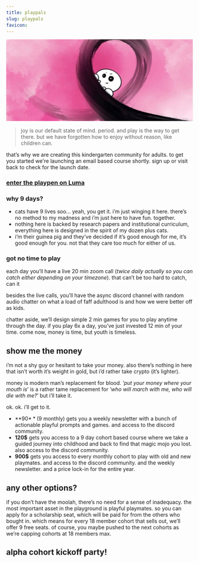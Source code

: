 ```yaml
---
title: playpals
slug: playpals
favicon: 
---
```


![assets/images/playpen.jpeg](assets/images/playpen.jpg)

> joy is our default state of mind. period. and play is the way to get there. but we have forgotten how to enjoy without reason, like children can.

that’s why we are creating this kindergarten community for adults. to get you started we're launching an email based course shortly. sign up or visit back to check for the launch date.

### [enter the playpen on Luma](https://lu.ma/community/com-bTQQ4bGoEThBj51)

### why 9 days?
- cats have 9 lives soo... yeah, you get it. i’m just winging it here. there’s no method to my madness and i’m just here to have fun. together.
- nothing here is backed by research papers and institutional curriculum, everything here is designed in the spirit of my dozen plus cats.
- i’m their guinea pig and they’ve decided if it’s good enough for me, it’s good enough for you. not that they care too much for either of us.

### got no time to play
each day you’ll have a live 20 min zoom call (_twice daily actually so you can catch either depending on your timezone_). that can’t be too hard to catch, can it

besides the live calls, you’ll have the async discord channel with random audio chatter on what a load of faff adulthood is and how we were better off as kids.

chatter aside, we’ll design simple 2 min games for you to play anytime through the day. if you play 6x a day, you’ve just invested 12 min of your time. come now, money is time, but youth is timeless.

## show me the money

i’m not a shy guy or hesitant to take your money. also there’s nothing in here that isn’t worth it’s weight in gold, but i’d rather take crypto (it’s lighter).

money is modern man’s replacement for blood. ‘_put your money where your mouth is_’ is a rather tame replacement for ‘_who will march with me, who will die with me?_’ but i’ll take it.

ok. ok. i’ll get to it.

-   **90$** (9$ monthly) gets you a weekly newsletter with a bunch of actionable playful prompts and games. and access to the discord community.
-   **120$** gets you access to a 9 day cohort based course where we take a guided journey into childhood and back to find that magic mojo you lost. also access to the discord community.
-   **900$** gets you access to every monthly cohort to play with old and new playmates. and access to the discord community. and the weekly newsletter. and a price lock-in for the entire year.

## any other options?

if you don’t have the moolah, there’s no need for a sense of inadequacy. the most important asset in the playground is playful playmates. so you can apply for a scholarship seat, which will be paid for from the others who bought in. which means for every 18 member cohort that sells out, we’ll offer 9 free seats. of course, you maybe pushed to the next cohorts as we’re capping cohorts at 18 members max.

## alpha cohort kickoff party!

